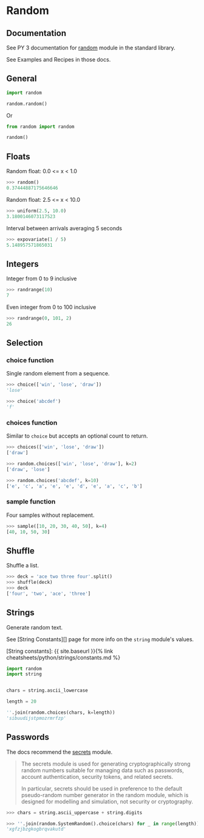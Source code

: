 # Random


## Documentation

See PY 3 documentation for [random](https://docs.python.org/3/library/random.html) module in the standard library.

See Examples and Recipes in those docs.


## General

```python
import random

random.random()
```

Or

```python
from random import random

random()
```


## Floats

Random float:  0.0 <= x < 1.0

```python
>>> random()
0.37444887175646646
```

Random float:  2.5 <= x < 10.0

```python
>>> uniform(2.5, 10.0)
3.1800146073117523
```

Interval between arrivals averaging 5 seconds

```python
>>> expovariate(1 / 5)
5.148957571865031
```


## Integers

Integer from 0 to 9 inclusive

```python
>>> randrange(10)
7
```

Even integer from 0 to 100 inclusive

```python
>>> randrange(0, 101, 2)
26
```


## Selection

### choice function

Single random element from a sequence.

```python
>>> choice(['win', 'lose', 'draw'])
'lose'

>>> choice('abcdef')
'f'
```

### choices function

Similar to `choice` but accepts an optional count to return.

```python
>>> choices(['win', 'lose', 'draw'])
['draw']

>>> random.choices(['win', 'lose', 'draw'], k=2)
['draw', 'lose']
```

```python
>>> random.choices('abcdef', k=10)
['e', 'c', 'a', 'e', 'e', 'd', 'e', 'a', 'c', 'b']
```

### sample function

Four samples without replacement.

```python
>>> sample([10, 20, 30, 40, 50], k=4)
[40, 10, 50, 30]
```


## Shuffle

Shuffle a list.

```python
>>> deck = 'ace two three four'.split()
>>> shuffle(deck)
>>> deck
['four', 'two', 'ace', 'three']
```


## Strings

Generate random text.

See [String Constants][] page for more info on the `string` module's values.

[String constants]: {{ site.baseurl }}{% link cheatsheets/python/strings/constants.md %}

```python
import random
import string


chars = string.ascii_lowercase

length = 20

''.join(random.choices(chars, k=length))
'sibuudijstpmozrmrfzp'
```


## Passwords

The docs recommend the [secrets](https://docs.python.org/3/library/secrets.html#module-secrets) module.

> The secrets module is used for generating cryptographically strong random numbers suitable for managing data such as passwords, account authentication, security tokens, and related secrets.
>
> In particular, secrets should be used in preference to the default pseudo-random number generator in the random module, which is designed for modelling and simulation, not security or cryptography.


```python
>>> chars = string.ascii_uppercase + string.digits

>>> ''.join(random.SystemRandom().choice(chars) for _ in range(length))
'xgfzjbzgkogbrqvakutd'
```
